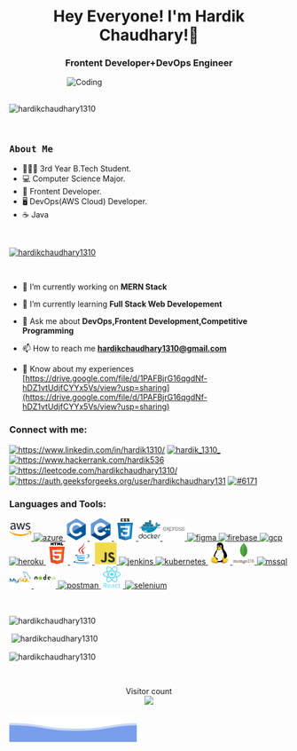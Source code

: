 <h1 align="center">Hey Everyone! I'm Hardik Chaudhary!👋</h1>
<h3 align="center"><b>Frontent Developer+DevOps Engineer</b></h3>
<img align="right" alt="Coding" width="400" src="https://cdn.dribbble.com/users/1162077/screenshots/3848914/programmer.gif"><br><br>
<p align="left"> <img src="https://komarev.com/ghpvc/?username=hardikchaudhary1310&label=Profile%20views&color=0e75b6&style=flat" alt="hardikchaudhary1310" /> </p><br>

<h3><b><samp>About Me</samp></b></h3>

- 👨🏻‍🎓 3rd Year B.Tech Student.
- 💻 Computer Science Major.
- 📱 Frontent Developer.
- 🖥 DevOps(AWS Cloud) Developer.
- ☕️ Java 
<br>

<p align="left"> <a href="https://github.com/ryo-ma/github-profile-trophy"><img src="https://github-profile-trophy.vercel.app/?username=hardikchaudhary1310" alt="hardikchaudhary1310" /></a> </p><br>

- 🔭 I’m currently working on **MERN Stack**

- 🌱 I’m currently learning **Full Stack Web Developement**

- 💬 Ask me about **DevOps,Frontent Development,Competitive Programming**

- 📫 How to reach me **hardikchaudhary1310@gmail.com**

- 📄 Know about my experiences [https://drive.google.com/file/d/1PAFBjrG16qgdNf-hDZ1vtUdjfCYYx5Vs/view?usp=sharing](https://drive.google.com/file/d/1PAFBjrG16qgdNf-hDZ1vtUdjfCYYx5Vs/view?usp=sharing)

<h3 align="left">Connect with me:</h3>
<p align="left">
<a href="https://linkedin.com/in/https://www.linkedin.com/in/hardik1310/" target="blank"><img align="center" src="https://raw.githubusercontent.com/rahuldkjain/github-profile-readme-generator/master/src/images/icons/Social/linked-in-alt.svg" alt="https://www.linkedin.com/in/hardik1310/" height="30" width="40" /></a>
<a href="https://instagram.com/hardik_1310_" target="blank"><img align="center" src="https://raw.githubusercontent.com/rahuldkjain/github-profile-readme-generator/master/src/images/icons/Social/instagram.svg" alt="hardik_1310_" height="30" width="40" /></a>
<a href="https://www.hackerrank.com/https://www.hackerrank.com/hardik536" target="blank"><img align="center" src="https://raw.githubusercontent.com/rahuldkjain/github-profile-readme-generator/master/src/images/icons/Social/hackerrank.svg" alt="https://www.hackerrank.com/hardik536" height="30" width="40" /></a>
<a href="https://www.leetcode.com/https://leetcode.com/hardikchaudhary1310/" target="blank"><img align="center" src="https://raw.githubusercontent.com/rahuldkjain/github-profile-readme-generator/master/src/images/icons/Social/leet-code.svg" alt="https://leetcode.com/hardikchaudhary1310/" height="30" width="40" /></a>
<a href="https://auth.geeksforgeeks.org/user/https://auth.geeksforgeeks.org/user/hardikchaudhary131" target="blank"><img align="center" src="https://raw.githubusercontent.com/rahuldkjain/github-profile-readme-generator/master/src/images/icons/Social/geeks-for-geeks.svg" alt="https://auth.geeksforgeeks.org/user/hardikchaudhary131" height="30" width="40" /></a>
<a href="https://discord.gg/#6171" target="blank"><img align="center" src="https://raw.githubusercontent.com/rahuldkjain/github-profile-readme-generator/master/src/images/icons/Social/discord.svg" alt="#6171" height="30" width="40" /></a>
</p>

<h3 align="left">Languages and Tools:</h3>
<p align="left"> <a href="https://aws.amazon.com" target="_blank" rel="noreferrer"> <img src="https://raw.githubusercontent.com/devicons/devicon/master/icons/amazonwebservices/amazonwebservices-original-wordmark.svg" alt="aws" width="40" height="40"/> </a> <a href="https://azure.microsoft.com/en-in/" target="_blank" rel="noreferrer"> <img src="https://www.vectorlogo.zone/logos/microsoft_azure/microsoft_azure-icon.svg" alt="azure" width="40" height="40"/> </a> <a href="https://www.cprogramming.com/" target="_blank" rel="noreferrer"> <img src="https://raw.githubusercontent.com/devicons/devicon/master/icons/c/c-original.svg" alt="c" width="40" height="40"/> </a> <a href="https://www.w3schools.com/cpp/" target="_blank" rel="noreferrer"> <img src="https://raw.githubusercontent.com/devicons/devicon/master/icons/cplusplus/cplusplus-original.svg" alt="cplusplus" width="40" height="40"/> </a> <a href="https://www.w3schools.com/css/" target="_blank" rel="noreferrer"> <img src="https://raw.githubusercontent.com/devicons/devicon/master/icons/css3/css3-original-wordmark.svg" alt="css3" width="40" height="40"/> </a> <a href="https://www.docker.com/" target="_blank" rel="noreferrer"> <img src="https://raw.githubusercontent.com/devicons/devicon/master/icons/docker/docker-original-wordmark.svg" alt="docker" width="40" height="40"/> </a> <a href="https://expressjs.com" target="_blank" rel="noreferrer"> <img src="https://raw.githubusercontent.com/devicons/devicon/master/icons/express/express-original-wordmark.svg" alt="express" width="40" height="40"/> </a> <a href="https://www.figma.com/" target="_blank" rel="noreferrer"> <img src="https://www.vectorlogo.zone/logos/figma/figma-icon.svg" alt="figma" width="40" height="40"/> </a> <a href="https://firebase.google.com/" target="_blank" rel="noreferrer"> <img src="https://www.vectorlogo.zone/logos/firebase/firebase-icon.svg" alt="firebase" width="40" height="40"/> </a> <a href="https://cloud.google.com" target="_blank" rel="noreferrer"> <img src="https://www.vectorlogo.zone/logos/google_cloud/google_cloud-icon.svg" alt="gcp" width="40" height="40"/> </a> <a href="https://heroku.com" target="_blank" rel="noreferrer"> <img src="https://www.vectorlogo.zone/logos/heroku/heroku-icon.svg" alt="heroku" width="40" height="40"/> </a> <a href="https://www.w3.org/html/" target="_blank" rel="noreferrer"> <img src="https://raw.githubusercontent.com/devicons/devicon/master/icons/html5/html5-original-wordmark.svg" alt="html5" width="40" height="40"/> </a> <a href="https://www.java.com" target="_blank" rel="noreferrer"> <img src="https://raw.githubusercontent.com/devicons/devicon/master/icons/java/java-original.svg" alt="java" width="40" height="40"/> </a> <a href="https://developer.mozilla.org/en-US/docs/Web/JavaScript" target="_blank" rel="noreferrer"> <img src="https://raw.githubusercontent.com/devicons/devicon/master/icons/javascript/javascript-original.svg" alt="javascript" width="40" height="40"/> </a> <a href="https://www.jenkins.io" target="_blank" rel="noreferrer"> <img src="https://www.vectorlogo.zone/logos/jenkins/jenkins-icon.svg" alt="jenkins" width="40" height="40"/> </a> <a href="https://kubernetes.io" target="_blank" rel="noreferrer"> <img src="https://www.vectorlogo.zone/logos/kubernetes/kubernetes-icon.svg" alt="kubernetes" width="40" height="40"/> </a> <a href="https://www.linux.org/" target="_blank" rel="noreferrer"> <img src="https://raw.githubusercontent.com/devicons/devicon/master/icons/linux/linux-original.svg" alt="linux" width="40" height="40"/> </a> <a href="https://www.mongodb.com/" target="_blank" rel="noreferrer"> <img src="https://raw.githubusercontent.com/devicons/devicon/master/icons/mongodb/mongodb-original-wordmark.svg" alt="mongodb" width="40" height="40"/> </a> <a href="https://www.microsoft.com/en-us/sql-server" target="_blank" rel="noreferrer"> <img src="https://www.svgrepo.com/show/303229/microsoft-sql-server-logo.svg" alt="mssql" width="40" height="40"/> </a> <a href="https://www.mysql.com/" target="_blank" rel="noreferrer"> <img src="https://raw.githubusercontent.com/devicons/devicon/master/icons/mysql/mysql-original-wordmark.svg" alt="mysql" width="40" height="40"/> </a> <a href="https://nodejs.org" target="_blank" rel="noreferrer"> <img src="https://raw.githubusercontent.com/devicons/devicon/master/icons/nodejs/nodejs-original-wordmark.svg" alt="nodejs" width="40" height="40"/> </a> <a href="https://postman.com" target="_blank" rel="noreferrer"> <img src="https://www.vectorlogo.zone/logos/getpostman/getpostman-icon.svg" alt="postman" width="40" height="40"/> </a> <a href="https://reactjs.org/" target="_blank" rel="noreferrer"> <img src="https://raw.githubusercontent.com/devicons/devicon/master/icons/react/react-original-wordmark.svg" alt="react" width="40" height="40"/> </a> <a href="https://www.selenium.dev" target="_blank" rel="noreferrer"> <img src="https://raw.githubusercontent.com/detain/svg-logos/780f25886640cef088af994181646db2f6b1a3f8/svg/selenium-logo.svg" alt="selenium" width="40" height="40"/> </a> </p><br>


<p><img align="center" src="https://github-readme-stats.vercel.app/api/top-langs?username=hardikchaudhary1310&show_icons=true&locale=en&layout=compact" alt="hardikchaudhary1310" /></p>
<p>&nbsp;<img align="center" src="https://github-readme-stats.vercel.app/api?username=hardikchaudhary1310&show_icons=true&locale=en" alt="hardikchaudhary1310" /></p>
<p><img align="center" src="https://github-readme-streak-stats.herokuapp.com/?user=hardikchaudhary1310&" alt="hardikchaudhary1310" /></p><br>

<p align="center"> 
  Visitor count<br>
  <img src="https://profile-counter.glitch.me/anshus7007/count.svg" />
</p>
  
![](https://github.com/anshus7007/anshus7007/blob/4908f32f2435d0de2d6b0c7fa63af557617e7a69/bottom_header.svg)

